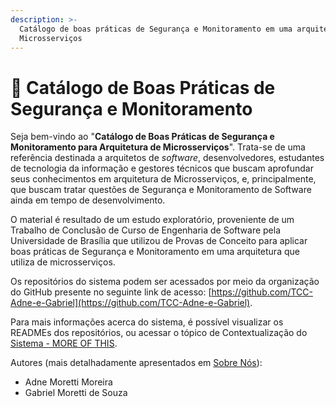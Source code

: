 ```yaml
---
description: >-
  Catálogo de boas práticas de Segurança e Monitoramento em uma arquitetura de
  Microsserviços
---
```


# 🔐 Catálogo de Boas Práticas de Segurança e Monitoramento

Seja bem-vindo ao "**Catálogo de Boas Práticas de Segurança e Monitoramento para Arquitetura de Microsserviços**".  Trata-se de uma referência destinada a arquitetos de _software_, desenvolvedores, estudantes de tecnologia da informação e gestores técnicos que buscam aprofundar seus conhecimentos em arquitetura de Microsserviços, e, principalmente, que buscam tratar questões de Segurança e Monitoramento de Software ainda em tempo de desenvolvimento. &#x20;

O material é resultado de um estudo exploratório, proveniente de um Trabalho de Conclusão de Curso de Engenharia de Software pela Universidade de Brasília que utilizou de Provas de Conceito para aplicar boas práticas de Segurança e Monitoramento em uma arquitetura que utiliza de microsserviços.&#x20;

Os repositórios do sistema podem ser acessados por meio da organização do GitHub presente no seguinte link de acesso: [https://github.com/TCC-Adne-e-Gabriel](https://github.com/TCC-Adne-e-Gabriel).

Para mais informações acerca do sistema, é possível visualizar os READMEs dos repositórios, ou acessar o tópico de Contextualização do [Sistema - MORE OF THIS](sistema-more-of-this.md).

Autores (mais detalhadamente apresentados em [Sobre Nós](introducao/sobre-nos.md)):

* Adne Moretti Moreira
* Gabriel Moretti de Souza
